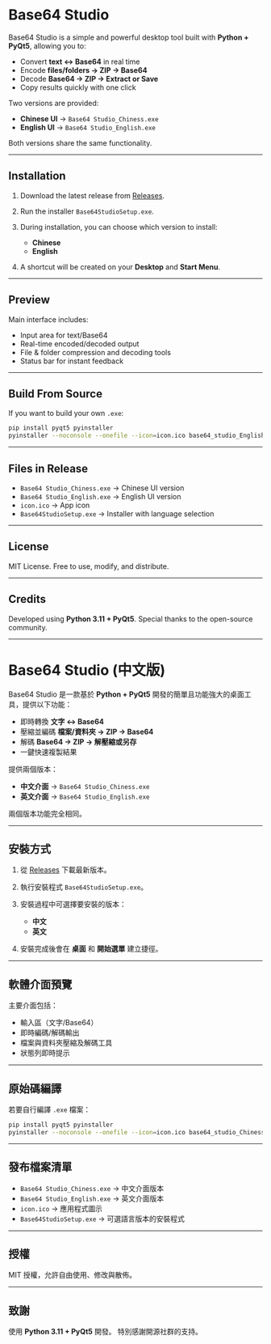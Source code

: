 # Base64 Studio

Base64 Studio is a simple and powerful desktop tool built with **Python + PyQt5**, allowing you to:

* Convert **text ↔ Base64** in real time
* Encode **files/folders → ZIP → Base64**
* Decode **Base64 → ZIP → Extract or Save**
* Copy results quickly with one click

Two versions are provided:

* **Chinese UI** → `Base64 Studio_Chiness.exe`
* **English UI** → `Base64 Studio_English.exe`

Both versions share the same functionality.

---

## Installation

1. Download the latest release from [Releases](./releases).
2. Run the installer `Base64StudioSetup.exe`.
3. During installation, you can choose which version to install:

   * **Chinese**
   * **English**
4. A shortcut will be created on your **Desktop** and **Start Menu**.

---

## Preview

Main interface includes:

* Input area for text/Base64
* Real-time encoded/decoded output
* File & folder compression and decoding tools
* Status bar for instant feedback

---

## Build From Source

If you want to build your own `.exe`:

```bash
pip install pyqt5 pyinstaller
pyinstaller --noconsole --onefile --icon=icon.ico base64_studio_English.py
```

---

## Files in Release

* `Base64 Studio_Chiness.exe` → Chinese UI version
* `Base64 Studio_English.exe` → English UI version
* `icon.ico` → App icon
* `Base64StudioSetup.exe` → Installer with language selection

---

## License

MIT License. Free to use, modify, and distribute.

---

## Credits

Developed using **Python 3.11 + PyQt5**.
Special thanks to the open-source community.

---

# Base64 Studio (中文版)

Base64 Studio 是一款基於 **Python + PyQt5** 開發的簡單且功能強大的桌面工具，提供以下功能：

* 即時轉換 **文字 ↔ Base64**
* 壓縮並編碼 **檔案/資料夾 → ZIP → Base64**
* 解碼 **Base64 → ZIP → 解壓縮或另存**
* 一鍵快速複製結果

提供兩個版本：

* **中文介面** → `Base64 Studio_Chiness.exe`
* **英文介面** → `Base64 Studio_English.exe`

兩個版本功能完全相同。

---

## 安裝方式

1. 從 [Releases](./releases) 下載最新版本。
2. 執行安裝程式 `Base64StudioSetup.exe`。
3. 安裝過程中可選擇要安裝的版本：

   * **中文**
   * **英文**
4. 安裝完成後會在 **桌面** 和 **開始選單** 建立捷徑。

---

## 軟體介面預覽

主要介面包括：

* 輸入區（文字/Base64）
* 即時編碼/解碼輸出
* 檔案與資料夾壓縮及解碼工具
* 狀態列即時提示

---

## 原始碼編譯

若要自行編譯 `.exe` 檔案：

```bash
pip install pyqt5 pyinstaller
pyinstaller --noconsole --onefile --icon=icon.ico base64_studio_Chiness.py
```

---

## 發布檔案清單

* `Base64 Studio_Chiness.exe` → 中文介面版本
* `Base64 Studio_English.exe` → 英文介面版本
* `icon.ico` → 應用程式圖示
* `Base64StudioSetup.exe` → 可選語言版本的安裝程式

---

## 授權

MIT 授權，允許自由使用、修改與散佈。

---

## 致謝

使用 **Python 3.11 + PyQt5** 開發。
特別感謝開源社群的支持。
